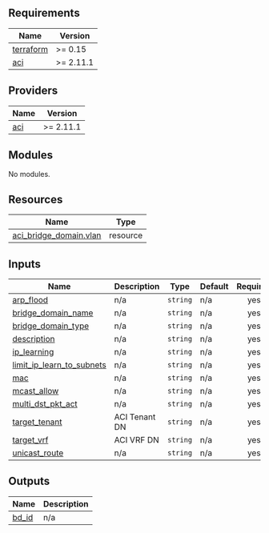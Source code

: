 ## Requirements

| Name | Version |
|------|---------|
| <a name="requirement_terraform"></a> [terraform](#requirement\_terraform) | >= 0.15 |
| <a name="requirement_aci"></a> [aci](#requirement\_aci) | >= 2.11.1 |

## Providers

| Name | Version |
|------|---------|
| <a name="provider_aci"></a> [aci](#provider\_aci) | >= 2.11.1 |

## Modules

No modules.

## Resources

| Name | Type |
|------|------|
| [aci_bridge_domain.vlan](https://registry.terraform.io/providers/ciscodevnet/aci/latest/docs/resources/bridge_domain) | resource |

## Inputs

| Name | Description | Type | Default | Required |
|------|-------------|------|---------|:--------:|
| <a name="input_arp_flood"></a> [arp\_flood](#input\_arp\_flood) | n/a | `string` | n/a | yes |
| <a name="input_bridge_domain_name"></a> [bridge\_domain\_name](#input\_bridge\_domain\_name) | n/a | `string` | n/a | yes |
| <a name="input_bridge_domain_type"></a> [bridge\_domain\_type](#input\_bridge\_domain\_type) | n/a | `string` | n/a | yes |
| <a name="input_description"></a> [description](#input\_description) | n/a | `string` | n/a | yes |
| <a name="input_ip_learning"></a> [ip\_learning](#input\_ip\_learning) | n/a | `string` | n/a | yes |
| <a name="input_limit_ip_learn_to_subnets"></a> [limit\_ip\_learn\_to\_subnets](#input\_limit\_ip\_learn\_to\_subnets) | n/a | `string` | n/a | yes |
| <a name="input_mac"></a> [mac](#input\_mac) | n/a | `string` | n/a | yes |
| <a name="input_mcast_allow"></a> [mcast\_allow](#input\_mcast\_allow) | n/a | `string` | n/a | yes |
| <a name="input_multi_dst_pkt_act"></a> [multi\_dst\_pkt\_act](#input\_multi\_dst\_pkt\_act) | n/a | `string` | n/a | yes |
| <a name="input_target_tenant"></a> [target\_tenant](#input\_target\_tenant) | ACI Tenant DN | `string` | n/a | yes |
| <a name="input_target_vrf"></a> [target\_vrf](#input\_target\_vrf) | ACI VRF DN | `string` | n/a | yes |
| <a name="input_unicast_route"></a> [unicast\_route](#input\_unicast\_route) | n/a | `string` | n/a | yes |

## Outputs

| Name | Description |
|------|-------------|
| <a name="output_bd_id"></a> [bd\_id](#output\_bd\_id) | n/a |
